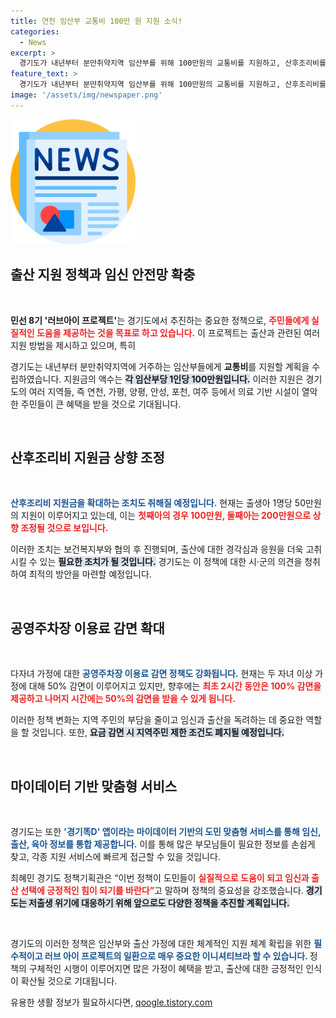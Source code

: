 ```yaml
---
title: 연천 임산부 교통비 100만 원 지원 소식!
categories:
  - News
excerpt: >
  경기도가 내년부터 분만취약지역 임산부를 위해 100만원의 교통비를 지원하고, 산후조리비를 첫째 100만원, 둘째 200만원으로 상향 조정합니다. 다자녀 가구에 대한 주차료 감면 혜택도 확대해 출산 장려에 힘쓰고 있다는 소식, 자세히 알아보세요!
feature_text: >
  경기도가 내년부터 분만취약지역 임산부를 위해 100만원의 교통비를 지원하고, 산후조리비를 첫째 100만원, 둘째 200만원으로 상향 조정합니다. 다자녀 가구에 대한 주차료 감면 혜택도 확대해 출산 장려에 힘쓰고 있다는 소식, 자세히 알아보세요!
image: '/assets/img/newspaper.png'
---
```


<p><img src="/assets/img/newspaper.png" alt="kimp 속보" /></p>

<h2 data-ke-size="size26">출산 지원 정책과 임신 안전망 확충</h2>

<p data-ke-size="size16">&nbsp;</p>

<p><strong>민선 8기 '러브아이 프로젝트'</strong>는 경기도에서 추진하는 중요한 정책으로, <b><span style="color: #ee2323;">주민들에게 실질적인 도움을 제공하는 것을 목표로 하고 있습니다.</span></b> 이 프로젝트는 출산과 관련된 여러 지원 방법을 제시하고 있으며, 특히 <b><span style="color: #1a5490;"><IM산부를 위한 교통비 지원과 산후조리비 상향에 중점을 두고 있습니다.</span></b> </p>

<p>경기도는 내년부터 분만취약지역에 거주하는 임산부들에게 <strong>교통비</strong>를 지원할 계획을 수립하였습니다. 지원금의 액수는 <b><span style="background-color: #21538527;">각 임산부당 1인당 100만원입니다.</span></b> 이러한 지원은 경기도의 여러 지역들, 즉 연천, 가평, 양평, 안성, 포천, 여주 등에서 의료 기반 시설이 열악한 주민들이 큰 혜택을 받을 것으로 기대됩니다.</p>

<p data-ke-size="size16">&nbsp;</p>

<h2 data-ke-size="size26">산후조리비 지원금 상향 조정</h2>

<p data-ke-size="size16">&nbsp;</p>

<p><b><span style="color: #1a5490;">산후조리비 지원금을 확대하는 조치도 취해질 예정입니다.</span></b> 현재는 출생아 1명당 50만원의 지원이 이루어지고 있는데, 이는 <b><span style="color: #ee2323;">첫째아의 경우 100만원, 둘째아는 200만원으로 상향 조정될 것으로 보입니다.</span></b></p>

<p>이러한 조치는 보건복지부와 협의 후 진행되며, 출산에 대한 경각심과 응원을 더욱 고취시킬 수 있는 <b><span style="background-color: #21538527;">필요한 조치가 될 것입니다.</span></b> 경기도는 이 정책에 대한 시·군의 의견을 청취하여 최적의 방안을 마련할 예정입니다.</p>

<p data-ke-size="size16">&nbsp;</p>

<h2 data-ke-size="size26">공영주차장 이용료 감면 확대</h2>

<p data-ke-size="size16">&nbsp;</p>

<p>다자녀 가정에 대한 <b><span style="color: #1a5490;">공영주차장 이용료 감면 정책도 강화됩니다.</span></b> 현재는 두 자녀 이상 가정에 대해 50% 감면이 이루어지고 있지만, 향후에는 <b><span style="color: #ee2323;">최초 2시간 동안은 100% 감면을 제공하고 나머지 시간에는 50%의 감면을 받을 수 있게 됩니다.</span></b> </p>

<p>이러한 정책 변화는 지역 주민의 부담을 줄이고 임신과 출산을 독려하는 데 중요한 역할을 할 것입니다. 또한, <b><span style="background-color: #21538527;">요금 감면 시 지역주민 제한 조건도 폐지될 예정입니다.</span></b> </p>

<p data-ke-size="size16">&nbsp;</p>

<h2 data-ke-size="size26">마이데이터 기반 맞춤형 서비스</h2>

<p data-ke-size="size16">&nbsp;</p>

<p>경기도는 또한 <b><span style="color: #1a5490;">'경기똑D' 앱이라는 마이데이터 기반의 도민 맞춤형 서비스를 통해 임신, 출산, 육아 정보를 통합 제공합니다.</span></b> 이를 통해 많은 부모님들이 필요한 정보를 손쉽게 찾고, 각종 지원 서비스에 빠르게 접근할 수 있을 것입니다. </p>

<p>최혜민 경기도 정책기획관은 “이번 정책이 도민들이 <b><span style="color: #ee2323;">실질적으로 도움이 되고 임신과 출산 선택에 긍정적인 힘이 되기를 바란다”</span></b>고 말하며 정책의 중요성을 강조했습니다. <b><span style="background-color: #21538527;">경기도는 저출생 위기에 대응하기 위해 앞으로도 다양한 정책을 추진할 계획입니다.</span></b> </p>

<p data-ke-size="size16">&nbsp;</p>

<p>경기도의 이러한 정책은 임산부와 출산 가정에 대한 체계적인 지원 체계 확립을 위한 <b><span style="color: #1a5490;">필수적이고 러브 아이 프로젝트의 일환으로 매우 중요한 이니셔티브라 할 수 있습니다. </span></b> 정책의 구체적인 시행이 이루어지면 많은 가정이 혜택을 받고, 출산에 대한 긍정적인 인식이 확산될 것으로 기대됩니다.</p>
유용한 생활 정보가 필요하시다면, <a href="https://qoogle.tistory.com" rel="dofollow">qoogle.tistory.com</a>


